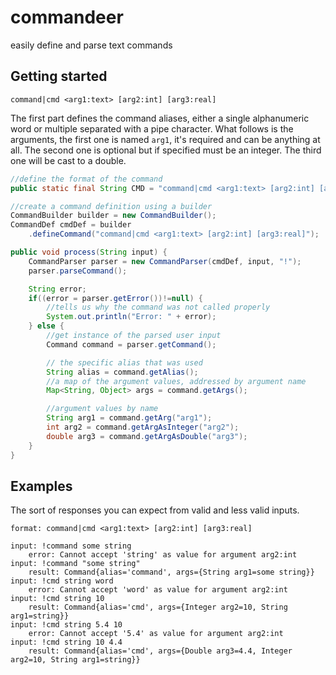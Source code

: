 commandeer
==========

easily define and parse text commands

Getting started
---------------

```
command|cmd <arg1:text> [arg2:int] [arg3:real]
```
 
The first part defines the command aliases, either a single alphanumeric word
or multiple separated with a pipe character. What follows is the arguments,
the first one is named `arg1`, it's required and can be anything at all. The second one is optional
but if specified must be an integer. The third one will be cast to a double.

```Java
//define the format of the command
public static final String CMD = "command|cmd <arg1:text> [arg2:int] [arg3:real]";

//create a command definition using a builder
CommandBuilder builder = new CommandBuilder();
CommandDef cmdDef = builder
    .defineCommand("command|cmd <arg1:text> [arg2:int] [arg3:real]");

public void process(String input) {
    CommandParser parser = new CommandParser(cmdDef, input, "!");
    parser.parseCommand();

    String error;
    if((error = parser.getError())!=null) {
        //tells us why the command was not called properly
        System.out.println("Error: " + error);
    } else {
        //get instance of the parsed user input
        Command command = parser.getCommand();

        // the specific alias that was used
        String alias = command.getAlias();
        //a map of the argument values, addressed by argument name
        Map<String, Object> args = command.getArgs();

        //argument values by name
        String arg1 = command.getArg("arg1");
        int arg2 = command.getArgAsInteger("arg2");
        double arg3 = command.getArgAsDouble("arg3");
    }
}
```

Examples
--------

The sort of responses you can expect from valid and less valid inputs.

```
format: command|cmd <arg1:text> [arg2:int] [arg3:real]

input: !command some string
	error: Cannot accept 'string' as value for argument arg2:int
input: !command "some string"
	result: Command{alias='command', args={String arg1=some string}}
input: !cmd string word
	error: Cannot accept 'word' as value for argument arg2:int
input: !cmd string 10
	result: Command{alias='cmd', args={Integer arg2=10, String arg1=string}}
input: !cmd string 5.4 10
	error: Cannot accept '5.4' as value for argument arg2:int
input: !cmd string 10 4.4
	result: Command{alias='cmd', args={Double arg3=4.4, Integer arg2=10, String arg1=string}}
```